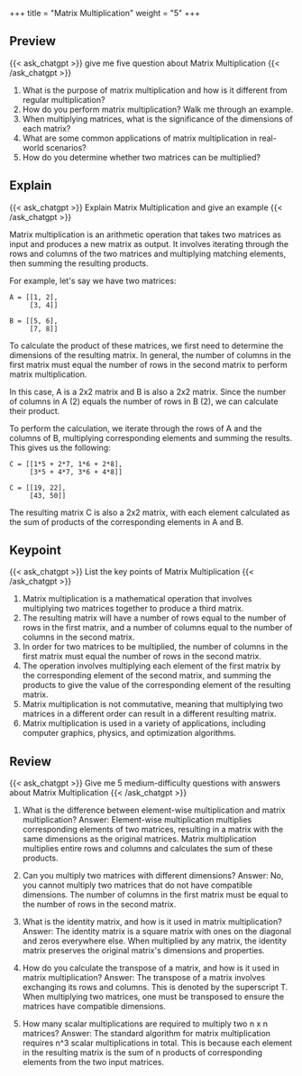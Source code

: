 +++
title = "Matrix Multiplication"
weight = "5"
+++
## Preview
{{< ask_chatgpt >}}
give me five question about Matrix Multiplication
{{< /ask_chatgpt >}}



1. What is the purpose of matrix multiplication and how is it different from regular multiplication?
2. How do you perform matrix multiplication? Walk me through an example.
3. When multiplying matrices, what is the significance of the dimensions of each matrix?
4. What are some common applications of matrix multiplication in real-world scenarios?
5. How do you determine whether two matrices can be multiplied?   

## Explain
{{< ask_chatgpt >}}
Explain Matrix Multiplication and give an example
{{< /ask_chatgpt >}}



Matrix multiplication is an arithmetic operation that takes two matrices as input and produces a new matrix as output. It involves iterating through the rows and columns of the two matrices and multiplying matching elements, then summing the resulting products.

For example, let's say we have two matrices:

```
A = [[1, 2],
     [3, 4]]

B = [[5, 6],
     [7, 8]]
```

To calculate the product of these matrices, we first need to determine the dimensions of the resulting matrix. In general, the number of columns in the first matrix must equal the number of rows in the second matrix to perform matrix multiplication.

In this case, A is a 2x2 matrix and B is also a 2x2 matrix. Since the number of columns in A (2) equals the number of rows in B (2), we can calculate their product.

To perform the calculation, we iterate through the rows of A and the columns of B, multiplying corresponding elements and summing the results. This gives us the following:

```
C = [[1*5 + 2*7, 1*6 + 2*8],
     [3*5 + 4*7, 3*6 + 4*8]]

C = [[19, 22],
     [43, 50]]
```

The resulting matrix C is also a 2x2 matrix, with each element calculated as the sum of products of the corresponding elements in A and B.   

## Keypoint
{{< ask_chatgpt >}}
List the key points of Matrix Multiplication
{{< /ask_chatgpt >}}



1. Matrix multiplication is a mathematical operation that involves multiplying two matrices together to produce a third matrix.
2. The resulting matrix will have a number of rows equal to the number of rows in the first matrix, and a number of columns equal to the number of columns in the second matrix.
3. In order for two matrices to be multiplied, the number of columns in the first matrix must equal the number of rows in the second matrix.
4. The operation involves multiplying each element of the first matrix by the corresponding element of the second matrix, and summing the products to give the value of the corresponding element of the resulting matrix.
5. Matrix multiplication is not commutative, meaning that multiplying two matrices in a different order can result in a different resulting matrix.
6. Matrix multiplication is used in a variety of applications, including computer graphics, physics, and optimization algorithms.   

## Review
{{< ask_chatgpt >}}
Give me 5 medium-difficulty questions with answers about Matrix Multiplication
{{< /ask_chatgpt >}}



1. What is the difference between element-wise multiplication and matrix multiplication?
Answer: Element-wise multiplication multiplies corresponding elements of two matrices, resulting in a matrix with the same dimensions as the original matrices. Matrix multiplication multiplies entire rows and columns and calculates the sum of these products.

2. Can you multiply two matrices with different dimensions?
Answer: No, you cannot multiply two matrices that do not have compatible dimensions. The number of columns in the first matrix must be equal to the number of rows in the second matrix.

3. What is the identity matrix, and how is it used in matrix multiplication?
Answer: The identity matrix is a square matrix with ones on the diagonal and zeros everywhere else. When multiplied by any matrix, the identity matrix preserves the original matrix's dimensions and properties.

4. How do you calculate the transpose of a matrix, and how is it used in matrix multiplication?
Answer: The transpose of a matrix involves exchanging its rows and columns. This is denoted by the superscript T. When multiplying two matrices, one must be transposed to ensure the matrices have compatible dimensions.

5. How many scalar multiplications are required to multiply two n x n matrices?
Answer: The standard algorithm for matrix multiplication requires n^3 scalar multiplications in total. This is because each element in the resulting matrix is the sum of n products of corresponding elements from the two input matrices.   


